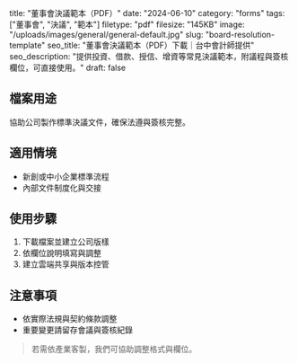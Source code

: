 title: "董事會決議範本（PDF）"
date: "2024-06-10"
category: "forms"
tags: ["董事會", "決議", "範本"]
filetype: "pdf"
filesize: "145KB"
image: "/uploads/images/general/general-default.jpg"
slug: "board-resolution-template"
seo_title: "董事會決議範本（PDF）下載｜台中會計師提供"
seo_description: "提供投資、借款、授信、增資等常見決議範本，附議程與簽核欄位，可直接使用。"
draft: false


## 檔案用途
協助公司製作標準決議文件，確保法遵與簽核完整。

## 適用情境
- 新創或中小企業標準流程
- 內部文件制度化與交接

## 使用步驟
1. 下載檔案並建立公司版樣
2. 依欄位說明填寫與調整
3. 建立雲端共享與版本控管

## 注意事項
- 依實際法規與契約條款調整
- 重要變更請留存會議與簽核紀錄

> 若需依產業客製，我們可協助調整格式與欄位。


